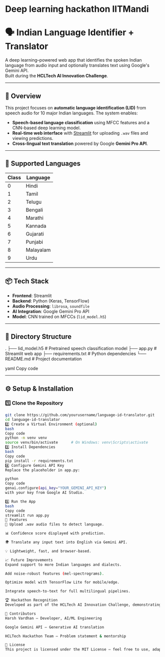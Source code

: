 # Deep learning hackathon IITMandi  
# 🗣️ Indian Language Identifier + Translator  

A deep learning–powered web app that identifies the spoken Indian language from audio input and optionally translates text using Google's Gemini API.  
Built during the **HCLTech AI Innovation Challenge**.  

---

## 🚀 Overview
This project focuses on **automatic language identification (LID)** from speech audio for 10 major Indian languages. The system enables:  

- **Speech-based language classification** using MFCC features and a CNN-based deep learning model.  
- **Real-time web interface** with [Streamlit](https://streamlit.io/) for uploading `.wav` files and viewing predictions.  
- **Cross-lingual text translation** powered by Google **Gemini Pro API**.  

---

## 🧠 Supported Languages
| Class | Language  |
|-------|-----------|
| 0     | Hindi     |
| 1     | Tamil     |
| 2     | Telugu    |
| 3     | Bengali   |
| 4     | Marathi   |
| 5     | Kannada   |
| 6     | Gujarati  |
| 7     | Punjabi   |
| 8     | Malayalam |
| 9     | Urdu      |

---

## 📦 Tech Stack
- **Frontend**: Streamlit  
- **Backend**: Python (Keras, TensorFlow)  
- **Audio Processing**: `librosa`, `soundfile`  
- **AI Integration**: Google Gemini Pro API  
- **Model**: CNN trained on MFCCs (`lid_model.h5`)  

---

## 📁 Directory Structure
.
├── lid_model.h5 # Pretrained speech classification model
├── app.py # Streamlit web app
├── requirements.txt # Python dependencies
└── README.md # Project documentation

yaml
Copy code

---

## ⚙️ Setup & Installation

### 1️⃣ Clone the Repository
```bash
git clone https://github.com/yourusername/language-id-translator.git
cd language-id-translator
2️⃣ Create a Virtual Environment (optional)
bash
Copy code
python -m venv venv
source venv/bin/activate      # On Windows: venv\Scripts\activate
3️⃣ Install Dependencies
bash
Copy code
pip install -r requirements.txt
4️⃣ Configure Gemini API Key
Replace the placeholder in app.py:

python
Copy code
genai.configure(api_key="YOUR_GEMINI_API_KEY")
with your key from Google AI Studio.

5️⃣ Run the App
bash
Copy code
streamlit run app.py
📝 Features
🎤 Upload .wav audio files to detect language.

📊 Confidence score displayed with prediction.

🌍 Translate any input text into English via Gemini API.

💡 Lightweight, fast, and browser-based.

📈 Future Improvements
Expand support to more Indian languages and dialects.

Add noise-robust features (mel-spectrograms).

Optimize model with TensorFlow Lite for mobile/edge.

Integrate speech-to-text for full multilingual pipelines.

🏆 Hackathon Recognition
Developed as part of the HCLTech AI Innovation Challenge, demonstrating real-time multilingual speech intelligence for India’s diverse linguistic landscape.

🤝 Contributors
Harsh Vardhan – Developer, AI/ML Engineering

Google Gemini API – Generative AI translation

HCLTech Hackathon Team – Problem statement & mentorship

📜 License
This project is licensed under the MIT License – feel free to use, adapt, and improve!


